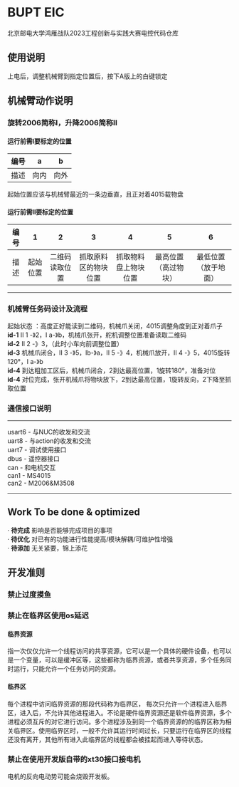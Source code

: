 
# BUPT EIC  

北京邮电大学鸿雁战队2023工程创新与实践大赛电控代码仓库

## 使用说明

上电后，调整机械臂到指定位置后，按下A版上的白键锁定

## 机械臂动作说明

### 旋转2006简称Ⅰ，升降2006简称Ⅱ

#### 运行前需Ⅰ要标定的位置

| 编号 | a | b |
| :-----:| :----: |  :----: |
| 描述 | 向内 |向外|

起始位置应该与机械臂最近的一条边垂直，且正对着4015载物盘

#### 运行前需Ⅱ要标定的位置

| 编号 | 1 | 2 | 3 | 4 | 5 | 6 |
| :-----:| :----: | :----: | :----: | :----: | :----: | :----: |
| 描述 | 起始位置 |二维码读取位置| 抓取原料区的物块位置 |抓取物料盘上物块位置 | 最高位置（高过物块） | 最低位置（放于地面）

 ---

### 机械臂任务码设计及流程

起始状态 ：高度正好能读到二维码，机械爪关闭，4015调整角度到正对着爪子\
 **id-1** Ⅱ 1 -》2，Ⅰ a-》b，机械爪张开，舵机调整位置准备读取二维码\
 **id-2** Ⅱ 2 -》3，（此时小车向前调整位置）\
 **id-3** 机械爪闭合，Ⅱ 3 -》5，Ⅰb-》a，Ⅱ 5 -》4，机械爪放开，Ⅱ 4 -》5，4015旋转120°，I a-》b\
 **id-4** 到达粗加工区后，机械爪闭合，2到达最高位置，1旋转180°，准备对位\
 **id-4** 对位完成，张开机械爪将物块放下，2到达最高位置，1旋转反向，2下降至抓取位置

### 通信接口说明

---

usart6 - 与NUC的收发和交流\
uart8 - 与action的收发和交流\
uart7 - 调试使用接口\
dbus - 遥控器接口\
can - 和电机交互\
can1 - MS4015\
can2 - M2006&M3508

---

## Work To be done & optimized

· **待完成** 影响是否能够完成项目的事项\
· **待优化** 对已有的功能进行性能提高/模块解耦/可维护性增强\
· **待添加** 无关紧要，锦上添花

## 开发准则

### 禁止过度摸鱼

### 禁止在临界区使用os延迟

#### 临界资源

指一次仅仅允许一个线程访问的共享资源，它可以是一个具体的硬件设备，也可以是一个变量，可以是缓冲区等，这些都称为临界资源，或者共享资源，多个任务同时运行，只能允许一个任务访问的资源。

#### 临界区

每个进程中访问临界资源的那段代码称为临界区，
每次只允许一个进程进入临界区，进入后，不允许其他进程进入。不论是硬件临界资源还是软件临界资源，多个进程必须互斥的对它进行访问。多个进程涉及到同一个临界资源的的临界区称为相关临界区。使用临界区时，一般不允许其运行时间过长，只要运行在临界区的线程还没有离开，其他所有进入此临界区的线程都会被挂起而进入等待状态。

### 禁止在使用开发版自带的xt30接口接电机

电机的反向电动势可能会烧毁开发板。
